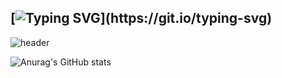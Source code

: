 ## [![Typing SVG](https://readme-typing-svg.demolab.com?font=Fira+Code&pause=1000&color=BE76F7&center=true&width=435&lines=Hi!!+Welcome+to+Yoons+home!)](https://git.io/typing-svg)

![header](https://capsule-render.vercel.app/api?type=wave&color=red&height=300&section=header&text=Yoon0221&fontSize=90)

![Anurag's GitHub stats](https://github-readme-stats.vercel.app/api?username=Yoon0221&show_icons=true&theme=radical)

